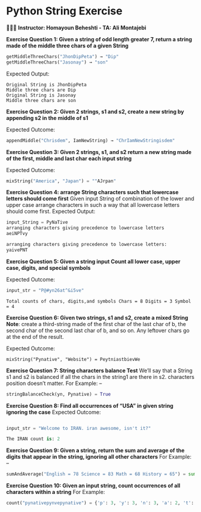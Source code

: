 # Python String Exercise

👨🏻‍🏫 **Instructor: Homayoun Beheshti - TA: Ali Montajebi**

**Exercise Question 1: Given a string of odd length greater 7, return a string made of the middle three chars of a given String**

```python
getMiddleThreeChars("JhonDipPeta") → "Dip"
getMiddleThreeChars("Jasonay") → "son"
```

Expected Output:

    Original String is JhonDipPeta
    Middle three chars are Dip
    Original String is Jasonay
    Middle three chars are son

**Exercise Question 2: Given 2 strings, s1 and s2, create a new string by appending s2 in the middle of s1**

Expected Outcome:

```python
appendMiddle("Chrisdem", IamNewString) → "ChrIamNewStringisdem"
```

**Exercise Question 3: Given 2 strings, s1, and s2 return a new string made of the first, middle and last char each input string**

Expected Outcome:

```python
mixString("America", "Japan") = ""AJrpan"
```

**Exercise Question 4: arrange String characters such that lowercase letters should come first**
Given input String of combination of the lower and upper case arrange characters in such a way that all lowercase letters should come first.
Expected Output:

```python
input_String = PyNaTive
arranging characters giving precedence to lowercase letters
aeiNPTvy

arranging characters giving precedence to lowercase letters:
yaivePNT
```

**Exercise Question 5: Given a string input Count all lower case, upper case, digits, and special symbols**

Expected Outcome:

```python
input_str = "P@#yn26at^&i5ve"
```

    Total counts of chars, digits,and symbols Chars = 8 Digits = 3 Symbol = 4

**Exercise Question 6: Given two strings, s1 and s2, create a mixed String**
**Note**: create a third-string made of the first char of the last char of b, the second char of the second last char of b, and so on. Any leftover chars go at the end of the result.

Expected Outcome:

    mixString("Pynative", "Website") = PeytniastbievWe

**Exercise Question 7: String characters balance Test**
We’ll say that a String s1 and s2 is balanced if all the chars in the string1 are there in s2. characters position doesn’t matter.
For Example: –

```python
stringBalanceCheck(yn, Pynative) = True
```

**Exercise Question 8: Find all occurrences of “USA” in given string ignoring the case**
Expected Outcome:

```python

input_str = "Welcome to IRAN. iran awesome, isn't it?"

The IRAN count is: 2
```

**Exercise Question 9: Given a string, return the sum and average of the digits that appear in the string, ignoring all other characters**
For Example: –

```python
sumAndAverage("English = 78 Science = 83 Math = 68 History = 65") = sum 294 Percentage is 73.5
```

**Exercise Question 10: Given an input string, count occurrences of all characters within a string**
For Example:

```python
count("pynativepynvepynative") = {'p': 3, 'y': 3, 'n': 3, 'a': 2, 't': 2, 'i': 2, 'v': 3, 'e': 3}
```

